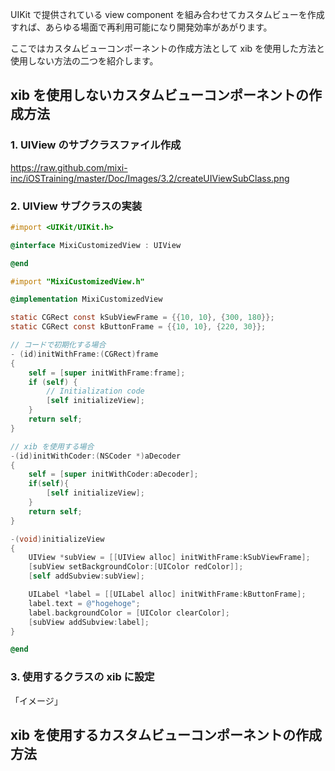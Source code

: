 UIKit で提供されている view component を組み合わせてカスタムビューを作成すれば、あらゆる場面で再利用可能になり開発効率があがります。

ここではカスタムビューコンポーネントの作成方法として xib を使用した方法と使用しない方法の二つを紹介します。

## xib を使用しないカスタムビューコンポーネントの作成方法

### 1. UIView のサブクラスファイル作成

https://raw.github.com/mixi-inc/iOSTraining/master/Doc/Images/3.2/createUIViewSubClass.png

### 2. UIView サブクラスの実装

```objective-c
#import <UIKit/UIKit.h>

@interface MixiCustomizedView : UIView

@end
```

```objective-c
#import "MixiCustomizedView.h"

@implementation MixiCustomizedView

static CGRect const kSubViewFrame = {{10, 10}, {300, 180}};
static CGRect const kButtonFrame = {{10, 10}, {220, 30}};

// コードで初期化する場合
- (id)initWithFrame:(CGRect)frame
{
    self = [super initWithFrame:frame];
    if (self) {
        // Initialization code
        [self initializeView];
    }
    return self;
}

// xib を使用する場合
-(id)initWithCoder:(NSCoder *)aDecoder
{
    self = [super initWithCoder:aDecoder];
    if(self){
        [self initializeView];
    }
    return self;
}

-(void)initializeView
{
    UIView *subView = [[UIView alloc] initWithFrame:kSubViewFrame];
    [subView setBackgroundColor:[UIColor redColor]];
    [self addSubview:subView];

    UILabel *label = [[UILabel alloc] initWithFrame:kButtonFrame];
    label.text = @"hogehoge";
    label.backgroundColor = [UIColor clearColor];
    [subView addSubview:label];
}

@end
```

### 3. 使用するクラスの xib に設定
「イメージ」

## xib を使用するカスタムビューコンポーネントの作成方法